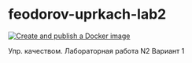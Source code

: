 # feodorov-uprkach-lab2
[![Create and publish a Docker image](https://github.com/z8432k/feodorov-uprkach-lab2/actions/workflows/docker-image.yml/badge.svg)](https://github.com/z8432k/feodorov-uprkach-lab2/actions/workflows/docker-image.yml)

Упр. качеством. Лабораторная работа N2 Вариант 1
